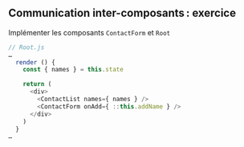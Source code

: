 ## Communication inter-composants : exercice

Implémenter les composants ``ContactForm`` et ``Root``

```js
// Root.js
…
  render () {
    const { names } = this.state

    return (
      <div>
        <ContactList names={ names } />
        <ContactForm onAdd={ ::this.addName } />
      </div>
    )
  }
…
```
